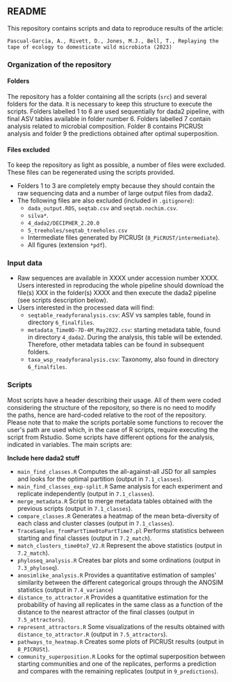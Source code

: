 

## README


This repository contains scripts and data to reproduce results of the article:

```
Pascual-García, A., Rivett, D., Jones, M.J., Bell, T., Replaying the tape of ecology to domesticate wild microbiota (2023)
```

### Organization of the repository

#### Folders
The repository has a folder containing all the scripts (`src`) and several folders for the data. It is necessary to keep this structure to execute the scripts. Folders labelled 1 to 6 are used sequentially for dada2 pipeline, with final ASV tables available in folder number 6. Folders labelled 7 contain analysis related to microbial composition. Folder 8 contains PICRUSt analysis and folder 9 the predictions obtained after optimal superposition.

#### Files excluded

To keep the repository as light as possible, a number of files were excluded. These files can be regenerated using the scripts provided.

* Folders 1 to 3 are completely empty because they should contain the raw sequencing data and a number of large output files from dada2. 
* The following files are also excluded (included in `.gitignore`):
    * `dada_output.RDS`, `seqtab.csv` and `seqtab.nochim.csv`.
    * `silva*`.
    * `4_dada2/DECIPHER_2.20.0`
    * `5_treeholes/seqtab_treeholes.csv`
    * Intermediate files generated by PICRUSt (`8_PiCRUST/intermediate`).
    * All figures (extension `*pdf`).

### Input data

* Raw sequences are available in XXXX under accession number XXXX. Users interested in reproducing the whole pipeline should download the file(s) XXX in the folder(s) XXXX and then execute the dada2 pipeline (see scripts description below).
* Users interested in the processed data will find: 
    * `seqtable_readyforanalysis.csv`: ASV vs samples table, found in directory `6_finalfiles`.
    * `metadata_Time0D-7D-4M_May2022.csv`: starting metadata table, found in directory `4_dada2`. During the analysis, this table will be extended. Therefore, other metadata tables can be found in subsequent folders.
    * `taxa_wsp_readyforanalysis.csv`: Taxonomy, also found in directory `6_finalfiles`.

### Scripts

Most scripts have a header describing their usage. All of them were coded considering the structure of the repository, so there is no need to modify the paths, hence are hard-coded relative to the root of the repository. Please note that to make the scripts portable some functions to recover the user's path are used which, in the case of R scripts, require executing the script from Rstudio. Some scripts have different options for the analysis, indicated in variables. The main scripts are:

**Include here dada2 stuff**

* `main_find_classes.R` Computes the all-against-all JSD for all samples and looks for the optimal partition (output in `7.1_classes`).
* `main_find_classes_exp-split.R` Same analysis for each experiment and replicate independently (output in `7.1_classes`).
* `merge_metadata.R` Script to merge metadata tables obtained with the previous scripts (output in `7.1_classes`).
* `compare_classes.R` Generates a heatmap of the mean beta-diversity of each class and cluster classes (output in `7.1_classes`).
* `TraceSamples_fromPartTime0toPartTime7.pl` Performs statistics between starting and final classes (output in `7.2_match`).
* `match_clusters_time0to7_V2.R` Represent the above statistics (output in `7.2_match`).
* `phyloseq_analysis.R` Creates bar plots and some ordinations (output in `7.3_phyloseq`).
* `anosimlike_analysis.R` Provides a quantitative estimation of samples' similarity between the different categorical groups through the ANOSIM statistics (output in `7.4_variance`)
* `distance_to_attractor.R` Provides a quantitative estimation for the probability of having all replicates in the same class as a function of the distance to the nearest attractor of the final classes (output in `7.5_attractors`).
* `represent_attractors.R` Some visualizations of the results obtained with `distance_to_attractor.R` (output in `7.5_attractors`).
* `pathways_to_heatmap.R` Creates some plots of PICRUSt results (output in `8_PICRUSt`).
* `community_superposition.R` Looks for the optimal superposition between starting communities and one of the replicates, performs a prediction and compares with the remaining replicates (output in `9_predictions`).



